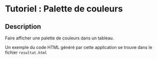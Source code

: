 # Tutoriel : Palette de couleurs

## Description
Faire afficher une palette de couleurs dans un tableau.

Un exemple du code HTML généré par cette application se trouve dans le fichier `resultat.html`

